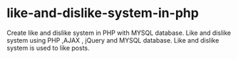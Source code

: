 # like-and-dislike-system-in-php
Create like and dislike system in PHP with MYSQL database. Like and dislike system using PHP ,AJAX , jQuery and MYSQL database. Like and dislike system is used to like posts.
